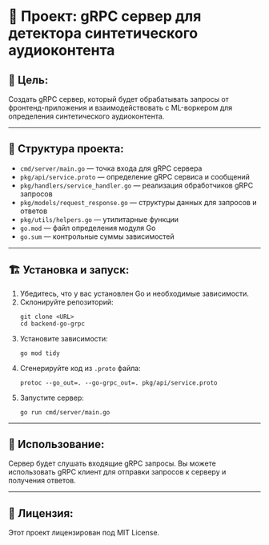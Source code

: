 # 🧠 Проект: gRPC сервер для детектора синтетического аудиоконтента

## 🎯 Цель:
Создать gRPC сервер, который будет обрабатывать запросы от фронтенд-приложения и взаимодействовать с ML-воркером для определения синтетического аудиоконтента.

---

## 📁 Структура проекта:
- `cmd/server/main.go` — точка входа для gRPC сервера
- `pkg/api/service.proto` — определение gRPC сервиса и сообщений
- `pkg/handlers/service_handler.go` — реализация обработчиков gRPC запросов
- `pkg/models/request_response.go` — структуры данных для запросов и ответов
- `pkg/utils/helpers.go` — утилитарные функции
- `go.mod` — файл определения модуля Go
- `go.sum` — контрольные суммы зависимостей

---

## 🏗️ Установка и запуск:

1. Убедитесь, что у вас установлен Go и необходимые зависимости.
2. Склонируйте репозиторий:
   ```
   git clone <URL>
   cd backend-go-grpc
   ```
3. Установите зависимости:
   ```
   go mod tidy
   ```
4. Сгенерируйте код из `.proto` файла:
   ```
   protoc --go_out=. --go-grpc_out=. pkg/api/service.proto
   ```
5. Запустите сервер:
   ```
   go run cmd/server/main.go
   ```

---

## 🧪 Использование:
Сервер будет слушать входящие gRPC запросы. Вы можете использовать gRPC клиент для отправки запросов к серверу и получения ответов.

---

## 📄 Лицензия:
Этот проект лицензирован под MIT License.